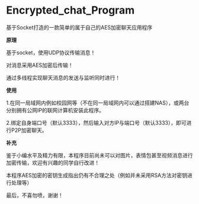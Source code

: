 # Encrypted_chat_Program
基于Socket打造的一款简单的属于自己的AES加密聊天应用程序


**原理**

基于socket，使用UDP协议传输消息！

对消息采用AES加密后传输！

通过多线程实现聊天消息的发送与监听同时进行！

**使用**

1.在同一局域网内例如校园网等（不在同一局域网内可以通过搭建NAS），或两台分别拥有公网IP的联网计算机安装此程序。

2.绑定自身端口号（默认3333），然后输入对方IP与端口号（默认3333），即可进行P2P加密聊天。

**补充**

鉴于小编水平及精力有限，本程序目前尚未可以对图片，表情包甚至视频消息进行加密传输，欢迎有兴趣的同学自行改进！

本程序AES加密的密钥生成指出仍有不合理之处（例如并未采用RSA方法对密钥进行处理等）

最后，不喜勿喷，谢谢！
